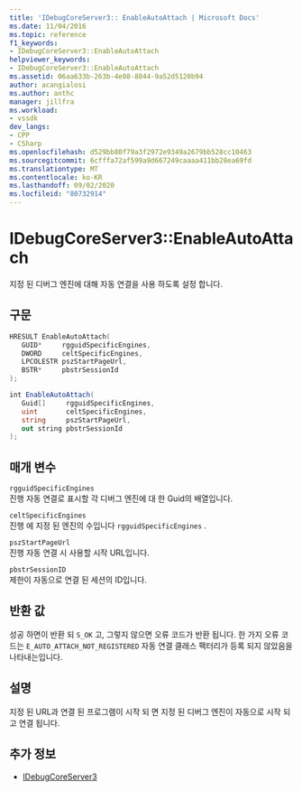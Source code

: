```yaml
---
title: 'IDebugCoreServer3:: EnableAutoAttach | Microsoft Docs'
ms.date: 11/04/2016
ms.topic: reference
f1_keywords:
- IDebugCoreServer3::EnableAutoAttach
helpviewer_keywords:
- IDebugCoreServer3::EnableAutoAttach
ms.assetid: 06aa633b-263b-4e08-8844-9a52d5120b94
author: acangialosi
ms.author: anthc
manager: jillfra
ms.workload:
- vssdk
dev_langs:
- CPP
- CSharp
ms.openlocfilehash: d529bb80f79a3f2972e9349a2679bb528cc10463
ms.sourcegitcommit: 6cfffa72af599a9d667249caaaa411bb28ea69fd
ms.translationtype: MT
ms.contentlocale: ko-KR
ms.lasthandoff: 09/02/2020
ms.locfileid: "80732914"
---
```

# <a name="idebugcoreserver3enableautoattach"></a>IDebugCoreServer3::EnableAutoAttach
지정 된 디버그 엔진에 대해 자동 연결을 사용 하도록 설정 합니다.

## <a name="syntax"></a>구문

```cpp
HRESULT EnableAutoAttach(
   GUID*     rgguidSpecificEngines,
   DWORD     celtSpecificEngines,
   LPCOLESTR pszStartPageUrl,
   BSTR*     pbstrSessionId
);
```

```csharp
int EnableAutoAttach(
   Guid[]     rgguidSpecificEngines,
   uint       celtSpecificEngines,
   string     pszStartPageUrl,
   out string pbstrSessionId
);
```

## <a name="parameters"></a>매개 변수
`rgguidSpecificEngines`\
진행 자동 연결로 표시할 각 디버그 엔진에 대 한 Guid의 배열입니다.

`celtSpecificEngines`\
진행 에 지정 된 엔진의 수입니다 `rgguidSpecificEngines` .

`pszStartPageUrl`\
진행 자동 연결 시 사용할 시작 URL입니다.

`pbstrSessionID`\
제한이 자동으로 연결 된 세션의 ID입니다.

## <a name="return-value"></a>반환 값
 성공 하면이 반환 되 `S_OK` 고, 그렇지 않으면 오류 코드가 반환 됩니다. 한 가지 오류 코드는 `E_AUTO_ATTACH_NOT_REGISTERED` 자동 연결 클래스 팩터리가 등록 되지 않았음을 나타내는입니다.

## <a name="remarks"></a>설명
 지정 된 URL과 연결 된 프로그램이 시작 되 면 지정 된 디버그 엔진이 자동으로 시작 되 고 연결 됩니다.

## <a name="see-also"></a>추가 정보
- [IDebugCoreServer3](../../../extensibility/debugger/reference/idebugcoreserver3.md)
